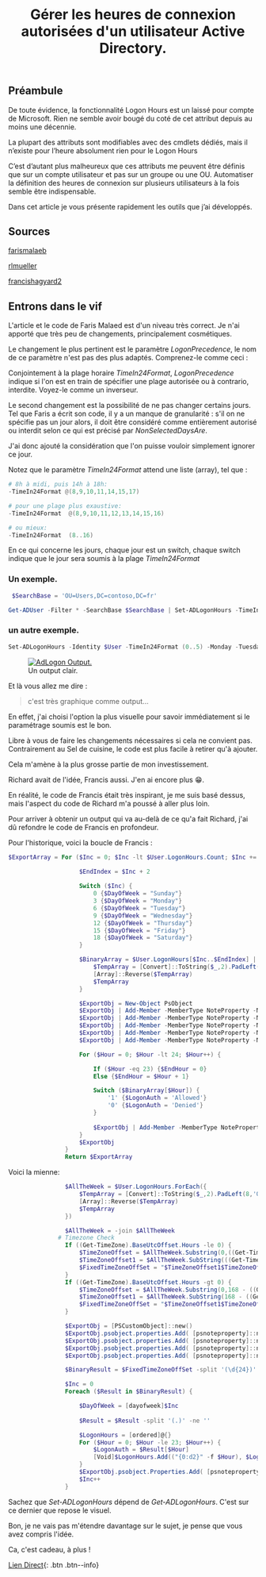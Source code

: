﻿---
title: "Gérer les heures de connexion autorisées d'un utilisateur Active Directory."
excerpt: |
    La plupart des propriétés des objets Active Directory sont facilement accessibles en utilisant Get- ou Set- tel que Get-ADUser ou Set-ADUser, mais ce n'est pas si simple en ce qui concerne LogonHours.
    Plusieurs étapes et défis sont nécessaires pour créer de la valeur, et dans ce didacticiel, vous apprendrez tous les trucs et astuces nécessaires pour définir les heures de connexion via Windows PowerShell.

category: PowerShell
classes: wide
comments: true
tags: 
  - PowerShell
  - Tips
  - Active Directory
---

## Préambule

De toute évidence, la fonctionnalité Logon Hours est un laissé pour compte de Microsoft. Rien ne semble avoir bougé du coté de cet attribut depuis au moins une décennie.

La plupart des attributs sont modifiables avec des cmdlets dédiés, mais il n’existe pour l’heure absolument rien pour le Logon Hours

C’est d’autant plus malheureux que ces attributs me peuvent être définis que sur un compte utilisateur et pas sur un groupe ou une OU. Automatiser la définition des heures de connexion sur plusieurs utilisateurs à la fois semble être indispensable.

Dans cet article je vous présente rapidement les outils que j’ai développés.

## Sources

[farismalaeb](https://www.powershellcenter.com/2021/03/09/manage-ad-user-logon-hours-using-powershell/)

[rlmueller](https://www.rlmueller.net/AllUsersLogonHours.htm)

[francishagyard2](https://content.spiceworksstatic.com/service.community/p/post_attachments/0000184588/5f675101/attached_file/Convert-ADLogonHours.txt)


## Entrons dans le vif

L'article et le code de Faris Malaed est d'un niveau très correct. Je n'ai apporté que très peu de changements, principalement cosmétiques.

Le changement le plus pertinent est le paramètre _LogonPrecedence_, le nom de ce paramètre n'est pas des plus adaptés. Comprenez-le comme ceci :

Conjointement à la plage horaire _TimeIn24Format_, _LogonPrecedence_ indique si l'on est en train de spécifier une plage autorisée ou à contrario, interdite. Voyez-le comme un inverseur.

Le second changement est la possibilité de ne pas changer certains jours. Tel que Faris a écrit son code, il y a un manque de granularité : s'il on ne spécifie pas un jour alors, il doit être considéré comme entièrement autorisé ou interdit selon ce qui est précisé par _NonSelectedDaysAre_.

J'ai donc ajouté la considération que l'on puisse vouloir simplement ignorer ce jour.

Notez que le paramètre _TimeIn24Format_ attend une liste (array), tel que :

```powershell
# 8h à midi, puis 14h à 18h:
-TimeIn24Format @(8,9,10,11,14,15,17)

# pour une plage plus exaustive: 
-TimeIn24Format  @(8,9,10,11,12,13,14,15,16)

# ou mieux: 
-TimeIn24Format  (8..16)
```

En ce qui concerne les jours, chaque jour est un switch, chaque switch indique que le jour sera soumis à la plage _TimeIn24Format_

### Un exemple.

```powershell
 $SearchBase = 'OU=Users,DC=contoso,DC=fr'

Get-ADUser -Filter * -SearchBase $SearchBase | Set-ADLogonHours -TimeIn24Format (0..5) -Monday -Tuesday -Wednesday -Thursday -Friday -Saturday -LogonPrecedence Deny -NonSelectedDaysare NonWorkingDays
```

### un autre exemple.

```powershell
Set-ADLogonHours -Identity $User -TimeIn24Format (0..5) -Monday -Tuesday -Wednesday -Thursday -Friday -Saturday -LogonPrecedence Deny -NonSelectedDaysare NonWorkingDays

```

<figure style="width: 800px" class="align-center">
	<a href="{{ site.url }}{{ site.baseurl }}/assets/images/2024-01-16_10h52_52.png"><img src="{{ site.url }}{{ site.baseurl }}/assets/images/2024-01-16_10h52_52.png" alt="AdLogon Output."></a>
  <figcaption>Un output clair.</figcaption>
</figure>

Et là vous allez me dire :

> c'est très graphique comme output...

En effet, j'ai choisi l'option la plus visuelle pour savoir immédiatement si le paramétrage soumis est le bon.

Libre à vous de faire les changements nécessaires si cela ne convient pas. Contrairement au Sel de cuisine, le code est plus facile à retirer qu'à ajouter.

Cela m'amène à la plus grosse partie de mon investissement.

Richard avait de l'idée, Francis aussi. J'en ai encore plus 😁.

En réalité, le code de Francis était très inspirant, je me suis basé dessus, mais l'aspect du code de Richard m'a poussé à aller plus loin.

Pour arriver à obtenir un output qui va au-delà de ce qu'a fait Richard, j'ai dû refondre le code de Francis en profondeur.

Pour l'historique, voici la boucle de Francis :

```powershell
$ExportArray = For ($Inc = 0; $Inc -lt $User.LogonHours.Count; $Inc += 3) {
        
                    $EndIndex = $Inc + 2

                    Switch ($Inc) {
                        0 {$DayOfWeek = "Sunday"}
                        3 {$DayOfWeek = "Monday"}
                        6 {$DayOfWeek = "Tuesday"}
                        9 {$DayOfWeek = "Wednesday"}
                        12 {$DayOfWeek = "Thursday"}
                        15 {$DayOfWeek = "Friday"}
                        18 {$DayOfWeek = "Saturday"}
                    }

                    $BinaryArray = $User.LogonHours[$Inc..$EndIndex] | ForEach {
                        $TempArray = [Convert]::ToString($_,2).PadLeft(8,'0').ToCharArray()
                        [Array]::Reverse($TempArray)
                        $TempArray
                    }

                    $ExportObj = New-Object PsObject
                    $ExportObj | Add-Member -MemberType NoteProperty -Name "Name" -Value $User.Name
                    $ExportObj | Add-Member -MemberType NoteProperty -Name "SamAccountName" -Value $User.SamAccountName
                    $ExportObj | Add-Member -MemberType NoteProperty -Name "UserPrincipalName" -Value $User.UserPrincipalName
                    $ExportObj | Add-Member -MemberType NoteProperty -Name "DistinguishedName" -Value $User.DistinguishedName
                    $ExportObj | Add-Member -MemberType NoteProperty -Name "DayOfWeek" -Value $DayOfWeek

                    For ($Hour = 0; $Hour -lt 24; $Hour++) {

                        If ($Hour -eq 23) {$EndHour = 0}
                        Else {$EndHour = $Hour + 1}

                        Switch ($BinaryArray[$Hour]) {
                            '1' {$LogonAuth = 'Allowed'}
                            '0' {$LogonAuth = 'Denied'}
                        }
                
                        $ExportObj | Add-Member -MemberType NoteProperty -Name "$Hour-$EndHour" -Value $LogonAuth
                    }
                    $ExportObj
                }
                Return $ExportArray
```

Voici la mienne:

```powershell
                $AllTheWeek = $User.LogonHours.ForEach({
                    $TempArray = [Convert]::ToString($_,2).PadLeft(8,'0').ToCharArray()
                    [Array]::Reverse($TempArray)
                    $TempArray
                })

                $AllTheWeek = -join $AllTheWeek
              # Timezone Check
                If ((Get-TimeZone).BaseUtcOffset.Hours -le 0) {
                    $TimeZoneOffset = $AllTheWeek.Substring(0,((Get-TimeZone).BaseUtcOffset.Hours))
                    $TimeZoneOffset1 = $AllTheWeek.SubString(((Get-TimeZone).BaseUtcOffset.Hours))
                    $FixedTimeZoneOffSet = "$TimeZoneOffset1$TimeZoneOffset"
                }
                If ((Get-TimeZone).BaseUtcOffset.Hours -gt 0) {
                    $TimeZoneOffset = $AllTheWeek.Substring(0,168 - ((Get-TimeZone).BaseUtcOffset.Hours))
                    $TimeZoneOffset1 = $AllTheWeek.SubString(168 - ((Get-TimeZone).BaseUtcOffset.Hours))
                    $FixedTimeZoneOffSet = "$TimeZoneOffset1$TimeZoneOffset"
                }

                $ExportObj = [PSCustomObject]::new()
                $ExportObj.psobject.properties.Add( [psnoteproperty]::new('Name', $User.Name) )
                $ExportObj.psobject.properties.Add( [psnoteproperty]::new('SamAccountName', $User.SamAccountName) )
                $ExportObj.psobject.properties.Add( [psnoteproperty]::new('UserPrincipalName', $User.UserPrincipalName) )
                $ExportObj.psobject.properties.Add( [psnoteproperty]::new('DistinguishedName', $User.DistinguishedName) )

                $BinaryResult = $FixedTimeZoneOffSet -split '(\d{24})' -ne ''

                $Inc = 0
                Foreach ($Result in $BinaryResult) {

                    $DayOfWeek = [dayofweek]$Inc
        
                    $Result = $Result -split '(.)' -ne ''

                    $LogonHours = [ordered]@{}
                    For ($Hour = 0; $Hour -le 23; $Hour++) {
                        $LogonAuth = $Result[$Hour]
                        [Void]$LogonHours.Add(("{0:d2}" -f $Hour), $LogonAuth)
                    }
                    $ExportObj.psobject.Properties.Add( [psnoteproperty]::new($DayOfWeek, $LogonHours) )
                    $Inc++
                }
```

Sachez que _Set-ADLogonHours_ dépend de _Get-ADLogonHours_. C'est sur ce dernier que repose le visuel.

Bon, je ne vais pas m'étendre davantage sur le sujet, je pense que vous avez compris l'idée.

Ca, c'est cadeau, à plus !

[Lien Direct](https://github.com/MickaelRoy/Cmdlets/tree/main/ADLogonHours){: .btn .btn--info}